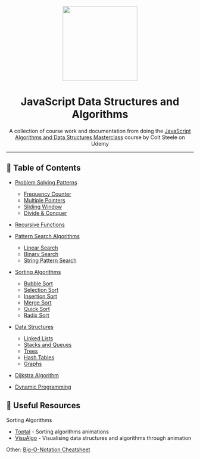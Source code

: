 <div align=center>

<img src="https://github.com/melissaveraherbst/javascript-data-structures-and-algorithms/assets/84316275/f7d04815-2c76-4afb-b5c6-db05d2214831" width=200px />

# JavaScript Data Structures and Algorithms

A collection of course work and documentation from doing the [JavaScript Algorithms and Data Structures Masterclass](https://www.udemy.com/course/js-algorithms-and-data-structures-masterclass/) course by Colt Steele on Udemy

---

</div>

## 📃 Table of Contents
- [Problem Solving Patterns](https://github.com/melissaveraherbst/javascript-data-structures-and-algorithms/tree/main/1.%20Problem%20Solving%20Patterns)
  * [Frequency Counter](https://github.com/melissaveraherbst/javascript-data-structures-and-algorithms/tree/main/1.%20Problem%20Solving%20Patterns/Frequency%20Counter) 
  * [Multiple Pointers](https://github.com/melissaveraherbst/javascript-data-structures-and-algorithms/tree/main/1.%20Problem%20Solving%20Patterns/Multiple%20Pointers)     
  * [Sliding Window](https://github.com/melissaveraherbst/javascript-data-structures-and-algorithms/tree/main/1.%20Problem%20Solving%20Patterns/Sliding%20Window)     
  * [Divide & Conquer]()

- [Recursive Functions](https://github.com/melissaveraherbst/javascript-data-structures-and-algorithms/tree/main/2.%20Recursive%20Functions)

- [Pattern Search Algorithms]()
  * [Linear Search](https://github.com/melissaveraherbst/javascript-data-structures-and-algorithms/tree/main/3.%20Pattern%20Search%20Algorithms/linear%20search)
  * [Binary Search](https://github.com/melissaveraherbst/javascript-data-structures-and-algorithms/tree/main/3.%20Pattern%20Search%20Algorithms/binary%20search)
  * [String Pattern Search](https://github.com/melissaveraherbst/javascript-data-structures-and-algorithms/tree/main/3.%20Pattern%20Search%20Algorithms/string%20pattern%20search)

- [Sorting Algorithms](https://github.com/melissaveraherbst/javascript-data-structures-and-algorithms/tree/main/4.%20Sorting%20Algorithms)
  * [Bubble Sort](https://github.com/melissaveraherbst/javascript-data-structures-and-algorithms/tree/main/4.%20Sorting%20Algorithms/Bubble%20Sort)
  * [Selection Sort](https://github.com/melissaveraherbst/javascript-data-structures-and-algorithms/tree/main/4.%20Sorting%20Algorithms/Selection%20Sort)
  * [Insertion Sort](https://github.com/melissaveraherbst/javascript-data-structures-and-algorithms/tree/main/4.%20Sorting%20Algorithms/Insertion%20Sort)
  * [Merge Sort](https://github.com/melissaveraherbst/javascript-data-structures-and-algorithms/tree/main/4.%20Sorting%20Algorithms/Merge%20Sort)
  * [Quick Sort](https://github.com/melissaveraherbst/javascript-data-structures-and-algorithms/tree/main/4.%20Sorting%20Algorithms/Quick%20Sort)
  * [Radix Sort](https://github.com/melissaveraherbst/javascript-data-structures-and-algorithms/tree/main/4.%20Sorting%20Algorithms/Radix%20Sort)

- [Data Structures]()
  * [Linked Lists]()
  * [Stacks and Queues]()
  * [Trees]()
  * [Hash Tables]()
  * [Graphs]()

- [Dijkstra Algorithm]()
 
- [Dynamic Programming]()

## 📘 Useful Resources

Sorting Algorithms  
* [Toptal](https://www.toptal.com/developers/sorting-algorithms) - Sorting algorithms animations
* [VisuAlgo](https://visualgo.net/en) - Visualising data structures and algorithms through animation

Other:
[Big-O-Notation Cheatsheet](https://www.bigocheatsheet.com/)
